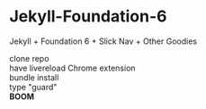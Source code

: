 # Jekyll-Foundation-6
Jekyll + Foundation 6 + Slick Nav + Other Goodies

clone repo <br>
have livereload Chrome extension <br>
bundle install <br>
type "guard" <br>
<strong>BOOM </strong>
